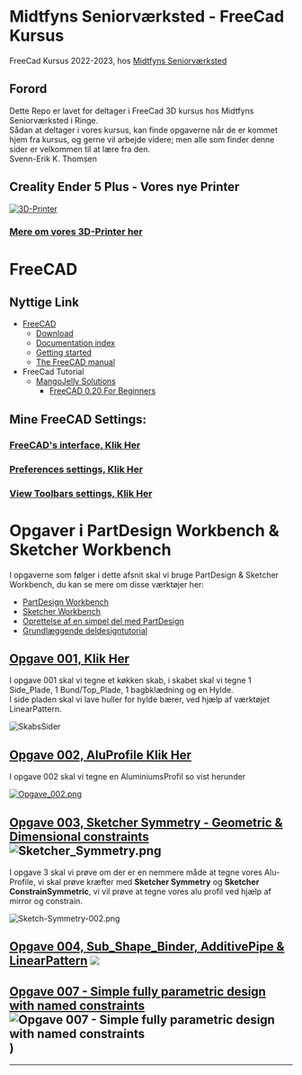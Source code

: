 # Midtfyns Seniorværksted - FreeCad Kursus

FreeCad Kursus 2022-2023, hos [Midtfyns Seniorværksted](https://goo.gl/maps/WXFCVKzskd565Whi8)

## Forord  

Dette Repo er lavet for deltager i FreeCad 3D kursus hos Midtfyns Seniorværksted i Ringe.  
Sådan at deltager i vores kursus, kan finde opgaverne når de er kommet hjem fra kursus, og gerne vil arbejde videre; men alle som finder denne sider er velkommen til at lære fra den.  
Svenn-Erik K. Thomsen

## Creality Ender 5 Plus - Vores nye Printer

[![3D-Printer](./3D-Printer/CR-Ender5_Pro_Plus/Image/Creality-Ender-5-Plus-510x510.webp)](./3D-Printer/CR-Ender5_Pro_Plus/README.md)

### [Mere om vores 3D-Printer her](./3D-Printer/CR-Ender5_Pro_Plus/README.md)


# FreeCAD

## Nyttige Link

* [FreeCAD](https://www.freecadweb.org/)
  * [Download](https://www.freecadweb.org/downloads.php)
  * [Documentation index](https://wiki.freecad.org/)
  * [Getting started](https://wiki.freecad.org/Getting_started)
  * [The FreeCAD manual](https://wiki.freecad.org/Manual)
* FreeCad Tutorial
  * [MangoJelly Solutions](https://www.youtube.com/c/MangoJellySolutions/playlists)
    * [FreeCAD 0.20 For Beginners](https://www.youtube.com/playlist?list=PLWuyJLVUNtc0UszswD0oD5q4VeWTrK7JC)

## Mine FreeCAD Settings:

### [FreeCAD's interface, Klik Her](./FreeCAD_%20interface.md)

### [Preferences settings, Klik Her](./PreferencesSettings.md)  

### [View Toolbars settings, Klik Her](./ViewToolbarsSettings.md)

# Opgaver i PartDesign Workbench & Sketcher Workbench

I opgaverne som følger i dette afsnit skal vi bruge PartDesign & Sketcher Workbench, du kan se mere om disse værktøjer her:

* [PartDesign Workbench](https://wiki.freecad.org/PartDesign_Workbench)
* [Sketcher Workbench](https://wiki.freecad.org/Sketcher_Workbench)
* [Oprettelse af en simpel del med PartDesign](https://wiki.freecad.org/Creating_a_simple_part_with_PartDesign)
* [Grundlæggende deldesigntutorial](https://wiki.freecad.org/Basic_Part_Design_Tutorial)

## [Opgave 001, Klik Her](./Opgaver/001_PartDesign/README.md)

I opgave 001 skal vi tegne et køkken skab, i skabet skal vi tegne 1 Side_Plade, 1 Bund/Top_Plade, 1 bagbklædning og en Hylde.  
I side pladen skal vi lave huller for hylde bærer, ved hjælp af værktøjet LinearPattern.

![SkabsSider](./Opgaver/001_PartDesign/Images/001.000_PartDesign_skabsSider.png)

## [Opgave 002, AluProfile Klik Her](./Opgaver/002_PartDesign-AluProfile/README.md)

I opgave 002 skal vi tegne en AluminiumsProfil so vist herunder

[![Opgave_002.png](./Images/Opgave_002.png)](./Opgaver/002_PartDesign-AluProfile/002_PartDesign-AluProfile.md)

## [Opgave 003, Sketcher Symmetry - Geometric & Dimensional constraints](./Opgaver/003_Sketcher%20Symmetry%20-%20Geometric%20%26%20Dimensional%20constraints/README.md) ![Sketcher_Symmetry.png](./Opgaver/003_Symmetry_og_Symmetrical_Constraint/Images/Icon64/Sketcher_Symmetry.png)

I opgave 3 skal vi prøve om der er en nemmere måde at tegne vores Alu-Profile, vi skal prøve kræfter med **Sketcher Symmetry** og **Sketcher ConstrainSymmetric**, vi vil prøve at tegne vores alu profil ved hjælp af mirror og constrain.

![Sketch-Symmetry-002.png](./Opgaver/003_Symmetry_og_Symmetrical_Constraint/Images/Sketch/Sketch-Symmetry.png)

## [Opgave 004, Sub_Shape_Binder, AdditivePipe & LinearPattern](./Opgaver/004_CpuBox/) ![](./Opgaver/004_CpuBox/Images/Body_BOX/Body_BOX_Pocket_2022-11-19_22-20-50.png)

## [Opgave 007 - Simple fully parametric design with named constraints](./Opgaver/007%20Simple%20fully%20parametric%20design%20with%20named%20constraints/README.md) ![Opgave 007 - Simple fully parametric design with named constraints](./Opgaver/007%20Simple%20fully%20parametric%20design%20with%20named%20constraints/Images/Slutresultat_2022-12-08%2019-19-12.png))

<HR>

